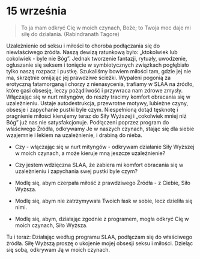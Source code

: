 
# 15 września

> To ja mam odkryć Cię w moich czynach, Boże; to Twoja moc daje mi siłę do działania. (Rabindranath Tagore)

Uzależnienie od seksu i miłości to choroba podłączania się do niewłaściwego źródła. Naszą dewizą ratunkową było: „ktokolwiek lub cokolwiek - byle nie Bóg”. Jednak tworzenie fantazji, rytuały, uwodzenie, ogłuszanie się seksem i tonięcie w symbiotycznych związkach pogłębiało tylko naszą rozpacz i pustkę. Szukaliśmy bowiem miłości tam, gdzie jej nie ma, skrzętnie omijając jej prawdziwe ścieżki. Wypaleni pogonią za erotyczną fatamorganą i chorzy z nienasycenia, trafiamy w SLAA na źródło, które gasi obsesję, leczy pożądliwość i przywraca nam zdrowe zmysły. Włączając się w nurt mityngów, do reszty tracimy komfort obracania się w uzależnieniu. Ustaje autodestrukcja, przewrotne motywy, lubieżne czyny, obsesje i zapychanie pustki byle czym. Niespełnioną dotąd tęsknotę i pragnienie miłości kierujemy teraz do Siły Wyższej i „cokolwiek mniej niż Bóg” już nas nie satysfakcjonuje. Podłączeni poprzez program do właściwego Źródła, odkrywamy Je w naszych czynach, stając się dla siebie wzajemnie i lekiem na uzależnienie, i drabiną do nieba.

- Czy - włączając się w nurt mityngów - odkrywam działanie Siły Wyższej w moich czynach, a może kieruje mną jeszcze uzależnienie?
- Czy jestem wdzięczna SLAA, że zabiera mi komfort obracania się w uzależnieniu i zapychania swej pustki byle czym?

- Modlę się, abym czerpała miłość z prawdziwego Źródła - z Ciebie, Siło Wyższa.
- Modlę się, abym nie zatrzymywała Twoich łask w sobie, lecz dzieliła się nimi.
- Modlę się, abym, działając zgodnie z programem, mogła odkryć Cię w moich czynach, Siło Wyższa.

Tu i teraz: Działając według programu SLAA, podłączam się do właściwego źródła. Siłę Wyższą proszę o ukojenie mojej obsesji seksu i miłości. Dzieląc się sobą, odkrywam Ją w moich czynach.
